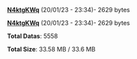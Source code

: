 [**N4ktgKWq**](/data/N4ktgKWq.txt) (20/01/23 - 23:34)- 2629 bytes

[**N4ktgKWq**](/data/N4ktgKWq.txt) (20/01/23 - 23:34)- 2629 bytes

**Total Datas**: 5558

**Total Size**: 33.58 MB / 33.6 MB